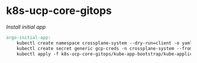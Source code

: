 # k8s-ucp-core-gitops

*Install initial app*

```makefile
argo-initial-app:
	kubectl create namespace crossplane-system --dry-run=client -o yaml | kubectl apply -f -
	kubectl create secret generic gcp-creds -n crossplane-system --from-file=creds=<path_to_creds.json> --dry-run=client -o yaml | kubectl apply -f -
	kubectl apply -f k8s-ucp-core-gitops/kube-app-bootstrap/kube-applications.yml
```

